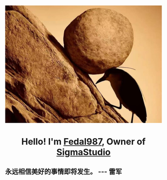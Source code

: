 ![Screenshot of a comment on a GitHub issue showing an image, added in the Markdown, of an Octocat smiling and raising a tentacle.](YeLu.jpg)
<h1 align="center">Hello! I'm <a href="https://notcatalin.top">Fedal987</a>, Owner of <a href="https://github.com/SigmaAIStudio">SigmaStudio</a></h1>

<h2>永远相信美好的事情即将发生。     --- 雷军</h2>

